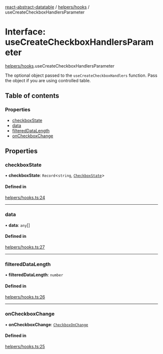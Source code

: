 [react-abstract-datatable](../README.md) / [helpers/hooks](../modules/helpers_hooks.md) / useCreateCheckboxHandlersParameter

# Interface: useCreateCheckboxHandlersParameter

[helpers/hooks](../modules/helpers_hooks.md).useCreateCheckboxHandlersParameter

The optional object passed to the `useCreateCheckboxHandlers` function.
Pass the object if you are using controlled table.

## Table of contents

### Properties

- [checkboxState](helpers_hooks.useCreateCheckboxHandlersParameter.md#checkboxstate)
- [data](helpers_hooks.useCreateCheckboxHandlersParameter.md#data)
- [filteredDataLength](helpers_hooks.useCreateCheckboxHandlersParameter.md#filtereddatalength)
- [onCheckboxChange](helpers_hooks.useCreateCheckboxHandlersParameter.md#oncheckboxchange)

## Properties

### checkboxState

• **checkboxState**: `Record`<`string`, [`CheckboxState`](helpers_types.CheckboxState.md)\>

#### Defined in

[helpers/hooks.ts:24](https://github.com/imballinst/react-abstract-datatable/blob/master/src/helpers/hooks.ts#L24)

___

### data

• **data**: `any`[]

#### Defined in

[helpers/hooks.ts:27](https://github.com/imballinst/react-abstract-datatable/blob/master/src/helpers/hooks.ts#L27)

___

### filteredDataLength

• **filteredDataLength**: `number`

#### Defined in

[helpers/hooks.ts:26](https://github.com/imballinst/react-abstract-datatable/blob/master/src/helpers/hooks.ts#L26)

___

### onCheckboxChange

• **onCheckboxChange**: [`CheckboxOnChange`](../modules/helpers_types.md#checkboxonchange)

#### Defined in

[helpers/hooks.ts:25](https://github.com/imballinst/react-abstract-datatable/blob/master/src/helpers/hooks.ts#L25)
